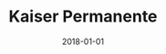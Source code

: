 ---
layout: site
title: "Kaiser Permanente"
date: 2018-01-01
categories: [medical]
version: 1.5.8
major: 1
minor: 5
patch: 8
slug: kaiser-permanente
link: https://healthy.kaiserpermanente.org/
permalink: /sites/:slug
---